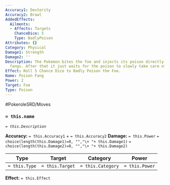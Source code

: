 ```yaml
---
Accuracy1: Dexterity
Accuracy2: Brawl
AddedEffects:
  Ailments:
  - Affects: Targets
    ChanceDice: 5
    Type: BadlyPoison
Attributes: {}
Category: Physical
Damage1: Strength
Damage2: ''
Description: The Pokemon bites the foe and injects its poison directly through its
  fangs. After that it just waits for the poison to slowly take care of its foe.
Effect: Roll 5 Chance Dice to Badly Poison the Foe.
Name: Poison Fang
Power: 2
Target: Foe
Type: Poison
---
```


#PokeroleSRD/Moves

### `= this.name`
*`= this.Description`*

**Accuracy:** `= this.Accuracy1` + `= this.Accuracy2`
**Damage:** `= this.Power` `= choice(length(this.Damage1)=0, "","\+ "+ this.Damage1)` `= choice(length(this.Damage2)=0, "","\+ "+ this.Damage2)`

| Type          | Target          | Category          | Power          |
| ------------- | --------------- | ----------------  | -------------- |
| `= this.Type` | `= this.Target` | `= this.Category` | `= this.Power` | 

**Effect:** `= this.Effect`